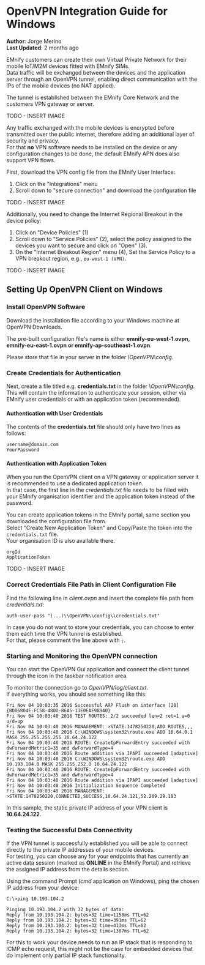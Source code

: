 # OpenVPN Integration Guide for Windows

**Author**: Jorge Merino  
**Last Updated**: 2 months ago  

EMnify customers can create their own Virtual Private Network for their mobile IoT/M2M devices fitted with EMnify SIMs.  
Data traffic will be exchanged between the devices and the application server through an OpenVPN tunnel, enabling direct communication with the IPs of the mobile devices (no NAT applied).  

The tunnel is established between the EMnify Core Network and the customers VPN gateway or server.  

TODO - INSERT IMAGE

Any traffic exchanged with the mobile devices is encrypted before transmitted over the public internet, therefore adding an additional layer of security and privacy.  
For that **no** VPN software needs to be installed on the device or any configuration changes to be done, the default EMnify APN does also support VPN flows.  

First, download the VPN config file from the EMnify User Interface:

1. Click on the "Integrations" menu  
2. Scroll down to "secure connection" and download the configuration file  

TODO - INSERT IMAGE

Additionally, you need to change the Internet Regional Breakout in the device policy:

1. Click on "Device Policies" (1)  
2. Scroll down to "Service Policies" (2), select the policy assigned to the devices you want to secure and click on "Open" (3).  
3. On the "Internet Breakout Region" menu (4), Set the Service Policy to a VPN breakout region, e.g., `eu-west-1 (VPN)`.  

TODO - INSERT IMAGE

## Setting Up OpenVPN Client on Windows

### Install OpenVPN Software

Download the installation file according to your Windows machine at OpenVPN Downloads.  

The pre-built configuration file's name is either **emnify-eu-west-1.ovpn, emnify-eu-east-1.ovpn or emnify-ap-southeast-1.ovpn**.  

Please store that file in your server in the folder _\OpenVPN\config_.  

### Create Credentials for Authentication

Next, create a file titled e.g. **credentials.txt** in the folder _\OpenVPN\config_.  
This will contain the information to authenticate your session, either via EMnify user credentials or with an application token (recommended).  

#### Authentication with User Credentials

The contents of the **credentials.txt** file should only have two lines as follows:

```
username@domain.com
YourPassword
```


#### Authentication with Application Token

When you run the OpenVPN client on a VPN gateway or application server it is recommended to use a dedicated application token.  
In that case, the first line in the *credentials.txt* file needs to be filled with your EMnify organisation identifier and the application token instead of the password.  

You can create application tokens in the EMnify portal, same section you downloaded the configuration file from.  
Select "Create New Application Token" and Copy/Paste the token into the `credentials.txt` file.  
Your organisation ID is also available there.  

```
orgId
ApplicationToken
```

TODO - INSERT IMAGE

### Correct Credentials File Path in Client Configuration File

Find the following line in *client.ovpn* and insert the complete file path from *credentials.txt*:  

```
auth-user-pass "(...)\\OpenVPN\\config\\credentials.txt"
```

In case you do not want to store your credentials, you can choose to enter them each time the VPN tunnel is established.  
For that, please comment the line above with `;`.  

### Starting and Monitoring the OpenVPN connection

You can start the OpenVPN Gui application and connect the client tunnel through the icon in the taskbar notification area.  

To monitor the connection go to _OpenVPN/log/client.txt_.  
If everything works, you should see something like this:

```
Fri Nov 04 10:03:35 2016 Successful ARP Flush on interface [20] {BD06804E-FC58-480D-B6A5-13E0EAE98940}
Fri Nov 04 10:03:40 2016 TEST ROUTES: 2/2 succeeded len=2 ret=1 a=0 u/d=up
Fri Nov 04 10:03:40 2016 MANAGEMENT: >STATE:1478250220,ADD_ROUTES,,,
Fri Nov 04 10:03:40 2016 C:\WINDOWS\system32\route.exe ADD 10.64.0.1 MASK 255.255.255.255 10.64.24.122
Fri Nov 04 10:03:40 2016 ROUTE: CreateIpForwardEntry succeeded with dwForwardMetric1=35 and dwForwardType=4
Fri Nov 04 10:03:40 2016 Route addition via IPAPI succeeded [adaptive]
Fri Nov 04 10:03:40 2016 C:\WINDOWS\system32\route.exe ADD 10.193.104.0 MASK 255.255.252.0 10.64.24.122
Fri Nov 04 10:03:40 2016 ROUTE: CreateIpForwardEntry succeeded with dwForwardMetric1=35 and dwForwardType=4
Fri Nov 04 10:03:40 2016 Route addition via IPAPI succeeded [adaptive]
Fri Nov 04 10:03:40 2016 Initialization Sequence Completed
Fri Nov 04 10:03:40 2016 MANAGEMENT: >STATE:1478250220,CONNECTED,SUCCESS,10.64.24.121,52.209.29.183
```

In this sample, the static private IP address of your VPN client is **10.64.24.122**.  

### Testing the Successful Data Connectivity

If the VPN tunnel is successfully established you will be able to connect directly to the private IP addresses of your mobile devices.  
For testing, you can choose any for your endpoints that has currently an active data session (marked as **ONLINE** in the EMnify Portal) and retrieve the assigned IP address from the details section.  

Using the command Prompt (_cmd_ application on Windows), ping the chosen IP address from your device:

```
C:\>ping 10.193.104.2

Pinging 10.193.104.2 with 32 bytes of data:
Reply from 10.193.104.2: bytes=32 time=1158ms TTL=62
Reply from 10.193.104.2: bytes=32 time=391ms TTL=62
Reply from 10.193.104.2: bytes=32 time=413ms TTL=62
Reply from 10.193.104.2: bytes=32 time=1307ms TTL=62
```

For this to work your device needs to run an IP stack that is responding to ICMP echo request, this might not be the case for embedded devices that do implement only partial IP stack functionality.  



